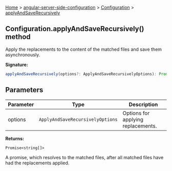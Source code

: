 [Home](./index) &gt; [angular-server-side-configuration](./angular-server-side-configuration.md) &gt; [Configuration](./angular-server-side-configuration.configuration.md) &gt; [applyAndSaveRecursively](./angular-server-side-configuration.configuration.applyandsaverecursively.md)

## Configuration.applyAndSaveRecursively() method

Apply the replacements to the content of the matched files and save them asynchronously.

<b>Signature:</b>

```typescript
applyAndSaveRecursively(options?: ApplyAndSaveRecursivelyOptions): Promise<string[]>;
```

## Parameters

|  Parameter | Type | Description |
|  --- | --- | --- |
|  options | `ApplyAndSaveRecursivelyOptions` | Options for applying replacements. |

<b>Returns:</b>

`Promise<string[]>`

A promise, which resolves to the matched files, after all matched files have had the replacements applied.

